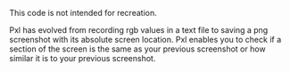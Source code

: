 This code is not intended for recreation.

Pxl has evolved from recording rgb values in a text file to saving a png screenshot with its absolute screen location. Pxl enables you to check if a section of the screen is the same as your previous screenshot or how similar it is to your previous screenshot.
